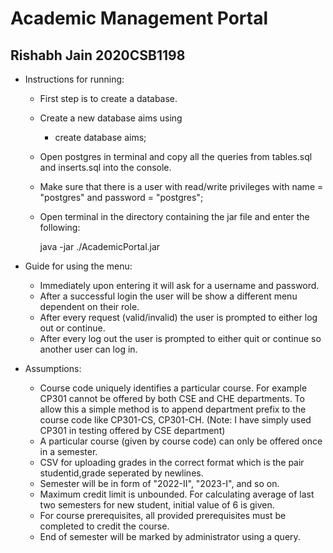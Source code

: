 # Academic Management Portal #

## Rishabh Jain 2020CSB1198 ##

- Instructions for running:

    - First step is to create a database.
    - Create a new database aims using
        - create database aims;
    - Open postgres in terminal and copy all the queries from tables.sql and inserts.sql into the console.
    - Make sure that there is a user with read/write privileges with name = "postgres" and password = "postgres";
    - Open terminal in the directory containing the jar file and enter the following:

      java -jar ./AcademicPortal.jar


- Guide for using the menu:
    - Immediately upon entering it will ask for a username and password.
    - After a successful login the user will be show a different menu dependent on their role.
    - After every request (valid/invalid) the user is prompted to either log out or continue.
    - After every log out the user is prompted to either quit or continue so another user can log in.


- Assumptions:
    - Course code uniquely identifies a particular course. For example CP301 cannot be offered by both CSE and CHE
      departments. To allow this a simple method is to append department prefix to the course code like CP301-CS,
      CP301-CH. (Note: I have simply used CP301 in testing offered by CSE department)
    - A particular course (given by course code) can only be offered once in a semester.
    - CSV for uploading grades in the correct format which is the pair studentid,grade seperated by newlines.
    - Semester will be in form of "2022-II", "2023-I", and so on.
    - Maximum credit limit is unbounded. For calculating average of last two semesters for new student, initial value of
      6 is given.
    - For course prerequisites, all provided prerequisites must be completed to credit the course.
    - End of semester will be marked by administrator using a query.